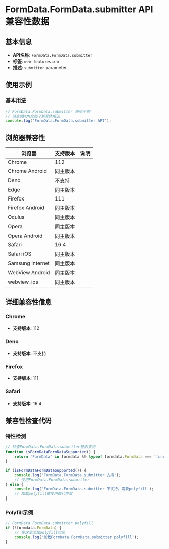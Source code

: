 # FormData.FormData.submitter API 兼容性数据

## 基本信息

- **API名称**: `FormData.FormData.submitter`
- **标签**: `web-features:xhr`
- **描述**: `submitter` parameter

## 使用示例

### 基本用法

```javascript
// FormData.FormData.submitter 使用示例
// 请查阅MDN文档了解具体用法
console.log('FormData.FormData.submitter API');
```

## 浏览器兼容性

| 浏览器 | 支持版本 | 说明 |
|--------|----------|------|
| Chrome | 112 |  |
| Chrome Android | 同主版本 |  |
| Deno | 不支持 |  |
| Edge | 同主版本 |  |
| Firefox | 111 |  |
| Firefox Android | 同主版本 |  |
| Oculus | 同主版本 |  |
| Opera | 同主版本 |  |
| Opera Android | 同主版本 |  |
| Safari | 16.4 |  |
| Safari iOS | 同主版本 |  |
| Samsung Internet | 同主版本 |  |
| WebView Android | 同主版本 |  |
| webview_ios | 同主版本 |  |

## 详细兼容性信息

### Chrome

- **支持版本**: 112

### Deno

- **支持版本**: 不支持

### Firefox

- **支持版本**: 111

### Safari

- **支持版本**: 16.4

## 兼容性检查代码

### 特性检测

```javascript
// 检查FormData.FormData.submitter是否支持
function isFormDataFormDataSupported() {
    return 'FormData' in formdata && typeof formdata.FormData === 'function';
}

if (isFormDataFormDataSupported()) {
    console.log('FormData.FormData.submitter 支持');
    // 使用FormData.FormData.submitter
} else {
    console.log('FormData.FormData.submitter 不支持，需要polyfill');
    // 加载polyfill或使用替代方案
}
```

### Polyfill示例

```javascript
// FormData.FormData.submitter polyfill
if (!formdata.FormData) {
    // 在这里添加polyfill实现
    console.log('加载FormData.FormData.submitter polyfill');
}
```

